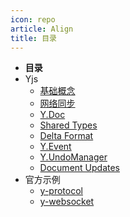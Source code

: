 ```yaml
---
icon: repo
article: Align
title: 目录
---
```


- **目录**
- Yjs
  - [基础概念](./基础概念.md)
  - [网络同步](./网络同步.md)
  - [Y.Doc](./Y.Doc.md)
  - [Shared Types](./Shared%20Types.md)
  - [Delta Format](./Delta%20Format.md)
  - [Y.Event](./Y.Event.md)
  - [Y.UndoManager](./Y.UndoManager.md)
  - [Document Updates](./Document%20Updates.md)
- 官方示例
  - [y-protocol](./y-protocol源码学习.md)
  - [y-websocket](./y-websocket源码学习.md)
